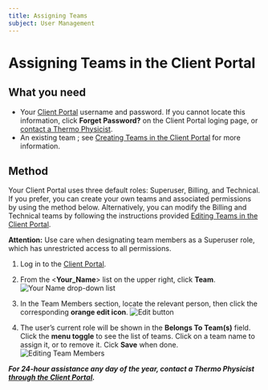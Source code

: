 ```yaml
---
title: Assigning Teams
subject: User Management
---
```


# Assigning Teams in the Client Portal

## What you need
* Your [Client Portal](https://core.thermo.io/login/) username and password. If you cannot locate this information, click **Forget Password?** on the Client Portal loging page, or [contact a Thermo Physicist](mailto:physicists@thermo.io).
* An existing team ; see [Creating Teams in the Client Portal](https://www.thermo.io/how-to/client-portal/creating-teams) for more information.

## Method
Your Client Portal uses three default roles: Superuser, Billing, and Technical. If you prefer, you can create your own teams and associated permissions by using the method below. Alternatively, you can modify the Billing and Technical teams by following the instructions provided [Editing Teams in the Client Portal](https://www.thermo.io/how-to/client-portal/editing-teams). 

**Attention:** Use care when designating team members as a Superuser role, which has unrestricted access to all permissions. 

1. Log in to the [Client Portal](https://core.thermo.io/login/).
2. From the <**Your_Name**> list on the upper right, click **Team**.
   ![Your Name drop-down list](https://raw.githubusercontent.com/thermoio/docs/master/images/assigning-teams/2017-11-14_12-42-55.png)

3. In the Team Members section, locate the relevant person, then click the corresponding **orange edit icon**.
   ![Edit button](https://raw.githubusercontent.com/thermoio/docs/master/images/assigning-teams/2017-11-14_14-27-33.png)

4. The user’s current role will be shown in the **Belongs To Team(s)** field. Click the **menu toggle** to see the list of teams. Click on a team name to assign it, or to remove it.  Cick **Save** when done.
   ![Editing Team Members](https://raw.githubusercontent.com/thermoio/docs/master/images/assigning-teams/2017-11-14_14-31-34.png)
   
**_For 24-hour assistance any day of the year, contact a Thermo Physicist [through the Client Portal](https://core.thermo.io/login/)._**
